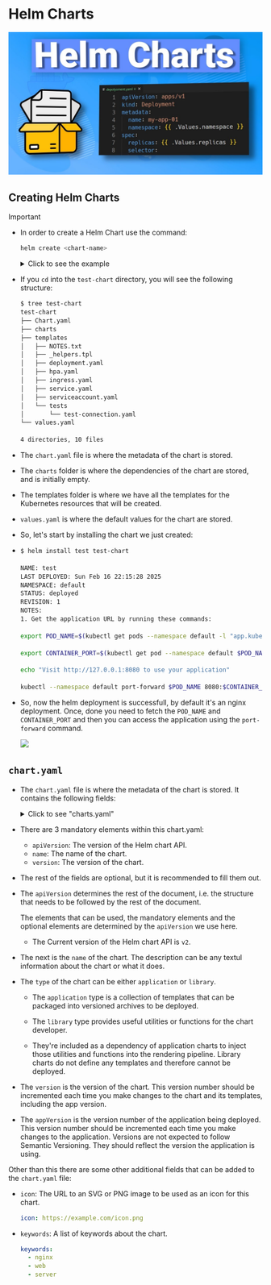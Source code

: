 # Helm Charts

![](./imgs/maxresdefault.jpg)

## Creating Helm Charts

> [!IMPORTANT]
>
> - In order to create a Helm Chart use the command:
>
>    ```bash
>    helm create <chart-name>
>    ```
>
>    <details>
>    <summary>Click to see the example</summary>
>
>    ```bash
>    $ helm create test-chart
>    Creating test-chart
>    ```
>
>    </details>

- If you `cd` into the `test-chart` directory, you will see the following structure:

    ```bash
    $ tree test-chart
    test-chart
    ├── Chart.yaml
    ├── charts
    ├── templates
    │   ├── NOTES.txt
    │   ├── _helpers.tpl
    │   ├── deployment.yaml
    │   ├── hpa.yaml
    │   ├── ingress.yaml
    │   ├── service.yaml
    │   ├── serviceaccount.yaml
    │   └── tests
    │       └── test-connection.yaml
    └── values.yaml

    4 directories, 10 files
    ```

- The `chart.yaml` file is where the metadata of the chart is stored.
- The `charts` folder is where the dependencies of the chart are stored, and is initially empty.
- The templates folder is where we have all the templates for the Kubernetes resources that will be created.
- `values.yaml` is where the default values for the chart are stored.

- So, let's start by installing the chart we just created:

-   ```bash
    $ helm install test test-chart 

    NAME: test
    LAST DEPLOYED: Sun Feb 16 22:15:28 2025
    NAMESPACE: default
    STATUS: deployed
    REVISION: 1
    NOTES:
    1. Get the application URL by running these commands:

    export POD_NAME=$(kubectl get pods --namespace default -l "app.kubernetes.io/name=test-chart,app.kubernetes.io/instance=test" -o jsonpath="{.items[0].metadata.name}")

    export CONTAINER_PORT=$(kubectl get pod --namespace default $POD_NAME -o jsonpath="{.spec.containers[0].ports[0].containerPort}")

    echo "Visit http://127.0.0.1:8080 to use your application"

    kubectl --namespace default port-forward $POD_NAME 8080:$CONTAINER_PORT
    ```

- So, now the helm deployment is successfull, by default it's an nginx deployment. Once, done you need to fetch the `POD_NAME` and `CONTAINER_PORT` and then you can access the application using the `port-forward` command.

  ![](./imgs/Screenshot%202025-02-16%20at%2010.16.24 PM.png)

## `chart.yaml`

- The `chart.yaml` file is where the metadata of the chart is stored. It contains the following fields:

    <details>
    <summary>Click to see "charts.yaml" </summary>

    ```yaml
    apiVersion: v2
    name: test-chart
    description: A Helm chart for Kubernetes

    # A chart can be either an 'application' or a 'library' chart.
    #
    # Application charts are a collection of templates that can be packaged into versioned archives
    # to be deployed.
    #
    # Library charts provide useful utilities or functions for the chart developer. They're included as
    # a dependency of application charts to inject those utilities and functions into the rendering
    # pipeline. Library charts do not define any templates and therefore cannot be deployed.
    type: application

    # This is the chart version. This version number should be incremented each time you make changes
    # to the chart and its templates, including the app version.
    # Versions are expected to follow Semantic Versioning (https://semver.org/)
    version: 0.1.0

    # This is the version number of the application being deployed. This version number should be
    # incremented each time you make changes to the application. Versions are not expected to
    # follow Semantic Versioning. They should reflect the version the application is using.
    # It is recommended to use it with quotes.
    appVersion: "1.16.0"
    ```

    </details>

- There are 3 mandatory elements within this chart.yaml:
  - `apiVersion`: The version of the Helm chart API.
  - `name`: The name of the chart.
  - `version`: The version of the chart.

- The rest of the fields are optional, but it is recommended to fill them out. 

- The `apiVersion` determines the rest of the document, i.e. the structure that needs to be followed by the rest of the document.

  The elements that can be used, the mandatory elements and the optional elements are determined by the `apiVersion` we use here.

  - The Current version of the Helm chart API is `v2`.

- The next is the `name` of the chart. The description can be any textul information about the chart or what it does.

- The `type` of the chart can be either `application` or `library`.

  - The `application` type is a collection of templates that can be packaged into versioned archives to be deployed.

  - The `library` type provides useful utilities or functions for the chart developer.

  - They're included as a dependency of application charts to inject those utilities and functions into the rendering pipeline. Library charts do not define any templates and therefore cannot be deployed.

- The `version` is the version of the chart. This version number should be incremented each time you make changes to the chart and its templates, including the app version.

- The `appVersion` is the version number of the application being deployed. This version number should be incremented each time you make changes to the application. Versions are not expected to follow Semantic Versioning. They should reflect the version the application is using.

Other than this there are some other additional fields that can be added to the `chart.yaml` file:

- `icon`: The URL to an SVG or PNG image to be used as an icon for this chart.

  ```yaml
  icon: https://example.com/icon.png
  ```

- `keywords`: A list of keywords about the chart.

  ```yaml
  keywords:
    - nginx
    - web
    - server
  ```